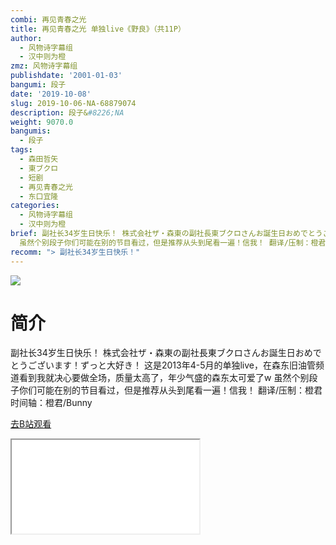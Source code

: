 ```yaml
---
combi: 再见青春之光
title: 再见青春之光 单独live《野良》（共11P）
author:
  - 风物诗字幕组
  - 汉中则为橙
zmz: 风物诗字幕组
publishdate: '2001-01-03'
bangumi: 段子
date: '2019-10-08'
slug: 2019-10-06-NA-68879074
description: 段子&#8226;NA
weight: 9070.0
bangumis:
  - 段子
tags:
  - 森田哲矢
  - 東ブクロ
  - 短剧
  - 再见青春之光
  - 东口宜隆
categories:
  - 风物诗字幕组
  - 汉中则为橙
brief: 副社长34岁生日快乐！ 株式会社ザ・森東の副社長東ブクロさんお誕生日おめでとうございます！ずっと大好き！ 这是2013年4-5月的单独live，在森东旧油管频道看到我就决心要做全场，质量太高了，年少气盛的森东太可爱了w
  虽然个别段子你们可能在别的节目看过，但是推荐从头到尾看一遍！信我！ 翻译/压制：橙君 时间轴：橙君/Bunny
recomm: "> 副社长34岁生日快乐！"
---
```

![](https://raw.githubusercontent.com/tcgriffith/owaraisite/master/static/tmpimg/aa82c07a017d53819f9c35d54c8038e9675fdb5d.jpg.480.jpg)
# 简介  
副社长34岁生日快乐！
株式会社ザ・森東の副社長東ブクロさんお誕生日おめでとうございます！ずっと大好き！
这是2013年4-5月的单独live，在森东旧油管频道看到我就决心要做全场，质量太高了，年少气盛的森东太可爱了w 虽然个别段子你们可能在别的节目看过，但是推荐从头到尾看一遍！信我！
翻译/压制：橙君 时间轴：橙君/Bunny  

[去B站观看](https://www.bilibili.com/video/av68879074/)
<div class ="resp-container"><iframe class="testiframe" src="//player.bilibili.com/player.html?aid=68879074"", scrolling="no", allowfullscreen="true" > </iframe></div> 
